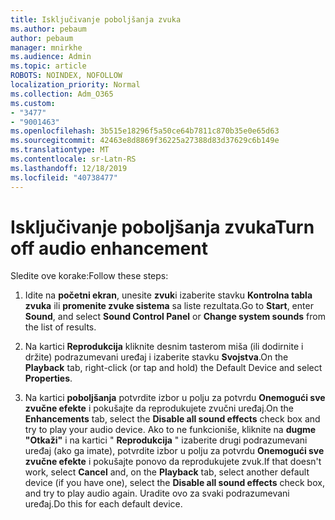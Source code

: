 ```yaml
---
title: Isključivanje poboljšanja zvuka
ms.author: pebaum
author: pebaum
manager: mnirkhe
ms.audience: Admin
ms.topic: article
ROBOTS: NOINDEX, NOFOLLOW
localization_priority: Normal
ms.collection: Adm_O365
ms.custom:
- "3477"
- "9001463"
ms.openlocfilehash: 3b515e18296f5a50ce64b7811c870b35e0e65d63
ms.sourcegitcommit: 42463e8d8869f36225a27388d83d37629c6b149e
ms.translationtype: MT
ms.contentlocale: sr-Latn-RS
ms.lasthandoff: 12/18/2019
ms.locfileid: "40738477"
---
```

# <a name="turn-off-audio-enhancement"></a><span data-ttu-id="eeda6-102">Isključivanje poboljšanja zvuka</span><span class="sxs-lookup"><span data-stu-id="eeda6-102">Turn off audio enhancement</span></span>

<span data-ttu-id="eeda6-103">Sledite ove korake:</span><span class="sxs-lookup"><span data-stu-id="eeda6-103">Follow these steps:</span></span>

1. <span data-ttu-id="eeda6-104">Idite na **početni ekran**, unesite **zvuk**i izaberite stavku **Kontrolna tabla zvuka** ili **promenite zvuke sistema** sa liste rezultata.</span><span class="sxs-lookup"><span data-stu-id="eeda6-104">Go to **Start**, enter **Sound**, and select **Sound Control Panel** or **Change system sounds** from the list of results.</span></span>

2. <span data-ttu-id="eeda6-105">Na kartici **Reprodukcija** kliknite desnim tasterom miša (ili dodirnite i držite) podrazumevani uređaj i izaberite stavku **Svojstva**.</span><span class="sxs-lookup"><span data-stu-id="eeda6-105">On the **Playback** tab, right-click (or tap and hold) the Default Device and select **Properties**.</span></span>

3. <span data-ttu-id="eeda6-106">Na kartici **poboljšanja** potvrdite izbor u polju za potvrdu **Onemogući sve zvučne efekte** i pokušajte da reprodukujete zvučni uređaj.</span><span class="sxs-lookup"><span data-stu-id="eeda6-106">On the **Enhancements** tab, select the **Disable all sound effects** check box and try to play your audio device.</span></span> <span data-ttu-id="eeda6-107">Ako to ne funkcioniše, kliknite na **dugme "Otkaži"** i na kartici " **Reprodukcija** " izaberite drugi podrazumevani uređaj (ako ga imate), potvrdite izbor u polju za potvrdu **Onemogući sve zvučne efekte** i pokušajte ponovo da reprodukujete zvuk.</span><span class="sxs-lookup"><span data-stu-id="eeda6-107">If that doesn't work, select **Cancel** and, on the **Playback** tab, select another default device (if you have one), select the **Disable all sound effects** check box, and try to play audio again.</span></span> <span data-ttu-id="eeda6-108">Uradite ovo za svaki podrazumevani uređaj.</span><span class="sxs-lookup"><span data-stu-id="eeda6-108">Do this for each default device.</span></span>

